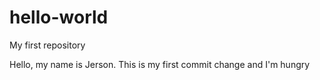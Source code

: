 # hello-world
My first repository

Hello, my name is Jerson.
This is my first commit change and I'm hungry
